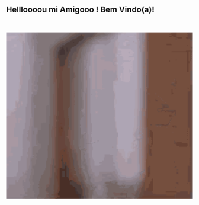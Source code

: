 <h2>Hellloooou mi Amigooo ! Bem Vindo(a)! </h2>

 <br>
 
  <img 
    title="WhatsupMyDudo"
    src="https://github.com/W4rL0ck1/W4rL0ck1/blob/master/ImagesBranch/thumbs%20up.gif?raw=true"
    width="960"
    height="450">







            
            
       


     
  

 
